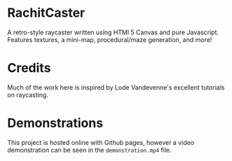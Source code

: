 # RachitCaster
A retro-style raycaster written using HTMl 5 Canvas and pure Javascript. <!--Features textures, sprites, a mini-map, map editor, and more!-->
Features textures, a mini-map, procedural/maze generation, and more!

# Credits
Much of the work here is inspired by Lode Vandevenne's excellent tutorials on raycasting.

# Demonstrations
This project is hosted online with Github pages, however a video demonstration can be seen in the `demonstration.mp4` file.